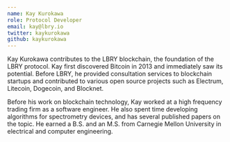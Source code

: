 ```yaml
---
name: Kay Kurokawa
role: Protocol Developer
email: kay@lbry.io
twitter: kaykurokawa
github: kaykurokawa
---
```


Kay Kurokawa contributes to the LBRY blockchain, the foundation of the LBRY protocol. Kay first discovered Bitcoin in 2013 and immediately saw its potential. Before LBRY, he provided consultation services to blockchain startups and contributed to various open source projects such as Electrum, Litecoin, Dogecoin, and Blocknet.

Before his work on blockchain technology, Kay worked at a high frequency trading firm as a software engineer. He also spent time developing algorithms for spectrometry devices, and has several published papers on the topic. He earned a B.S. and an M.S. from Carnegie Mellon University in electrical and computer engineering.
